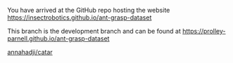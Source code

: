 You have arrived at the GitHub repo hosting the website https://insectrobotics.github.io/ant-grasp-dataset  

This branch is the development branch and can be found at https://prolley-parnell.github.io/ant-grasp-dataset  

[//]: # (TODO: Add note on redirecting to Anna's Dataset to the readme with the calibration issues)
[annahadji/catar](https://github.com/annahadji/catar/)